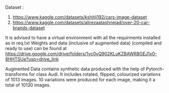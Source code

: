 Dataset : 
1) https://www.kaggle.com/datasets/kshitij192/cars-image-dataset
2) https://www.kaggle.com/datasets/alirezaatashnejad/over-20-car-brands-dataset  

It is advised to have a virtual environment with all the requirments installed as in req.txt
Weights and data (inclusive of augmented data) (compiled and ready to use) can be found at https://drive.google.com/drive/folders/1yc0vQ902KLuKZBAWR8GEJ1x0-8HHTSUe?usp=drive_link

Augmented Data contains synthetic data produced with the help of Pytorch-transforms for class Audi. It includes rotated, flipped, colourized variations of 1013 images. 
10 variations were produced for each image, making it a total of 10130 images.

